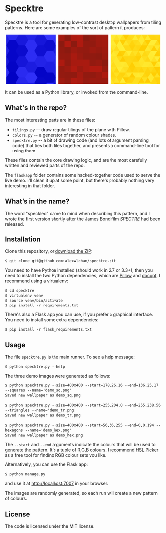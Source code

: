 # Specktre

Specktre is a tool for generating low-contrast desktop wallpapers from tiling patterns.  Here are some examples of the sort of pattern it produces:

![](output/demo.png)

It can be used as a Python library, or invoked from the command-line.

## What's in the repo?

The most interesting parts are in these files:

*   `tilings.py` -- draw regular tilings of the plane with Pillow.
*   `colors.py` -- a generator of random colour shades.
*   `specktre.py` -- a bit of drawing code (and lots of argument parsing code) that ties both files together, and presents a command-line tool for using them.

These files contain the core drawing logic, and are the most carefully written and reviewed parts of the repo.

The `flaskapp` folder contains some hacked-together code used to serve the live demo.
I'll clean it up at some point, but there's probably nothing very interesting in that folder.

## What’s in the name?

The word "speckled" came to mind when describing this pattern, and I wrote the first version shortly after the James Bond film *SPECTRE* had been released.

## Installation

Clone this repository, or [download the ZIP][zip]:

```console
$ git clone git@github.com:alexwlchan/specktre.git
```

You need to have Python installed (should work in 2.7 or 3.3+), then you need to install the two Python dependencies, which are [Pillow][pillow] and [docopt][docopt].
I recommend using a virtualenv:

```console
$ cd specktre
$ virtualenv venv
$ source venv/bin/activate
$ pip install -r requirements.txt
```

There's also a Flask app you can use, if you prefer a graphical interface.
You need to install some extra dependencies:

```console
$ pip install -r flask_requirements.txt
```

[zip]: https://github.com/alexwlchan/specktre/archive/master.zip
[pillow]: https://github.com/python-pillow/Pillow
[docopt]: https://github.com/docopt/docopt

## Usage

The file `specktre.py` is the main runner.  To see a help message:

```console
$ python specktre.py --help
```

The three demo images were generated as follows:

```console
$ python specktre.py --size=400x400 --start=178,26,16 --end=136,25,17 --squares --name='demo_sq.png'
Saved new wallpaper as demo_sq.png

$ python specktre.py --size=400x400 --start=255,204,0 --end=255,238,56 --triangles --name='demo_tr.png'
Saved new wallpaper as demo_tr.png

$ python specktre.py --size=400x400 --start=56,56,255 --end=0,0,194 --hexagons --name='demo_hex.png'
Saved new wallpaper as demo_hex.png
```

The `--start` and `--end` arguments indicate the colours that will be used to generate the pattern.
It's a tuple of R,G,B colours.
I recommend [HSL Picker][picker] as a free tool for finding RGB colour sets you like.

Alternatively, you can use the Flask app:

```console
$ python manage.py
```

and use it at <http://localhost:7007> in your browser.

The images are randomly generated, so each run will create a new pattern of colours.

[picker]: http://hslpicker.com

## License

The code is licensed under the MIT license.
